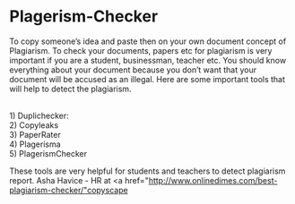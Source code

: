 Plagerism-Checker
=================

To copy someone’s idea and paste then on your own document concept of Plagiarism. To check your documents, papers etc for plagiarism is very important if you are a student, businessman, teacher etc. You should know everything about your document because you don’t want that your document will be accused as an illegal. Here are some important tools that will help to detect the plagiarism.

<br>1)	Duplichecker:
<br>2)	Copyleaks
<br>3)	PaperRater
<br>4)	Plagerisma
<br>5)	PlagerismChecker

These tools are very helpful for students and teachers to detect plagiarism report. 
Asha Havice - HR at <a href="http://www.onlinedimes.com/best-plagiarism-checker/"copyscape</a>

